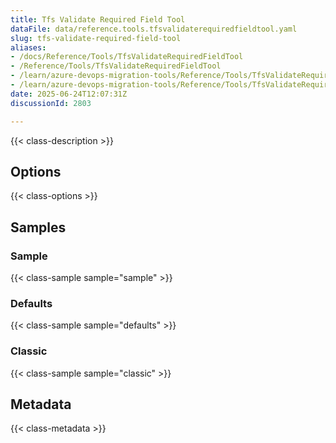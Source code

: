 ```yaml
---
title: Tfs Validate Required Field Tool
dataFile: data/reference.tools.tfsvalidaterequiredfieldtool.yaml
slug: tfs-validate-required-field-tool
aliases:
- /docs/Reference/Tools/TfsValidateRequiredFieldTool
- /Reference/Tools/TfsValidateRequiredFieldTool
- /learn/azure-devops-migration-tools/Reference/Tools/TfsValidateRequiredFieldTool
- /learn/azure-devops-migration-tools/Reference/Tools/TfsValidateRequiredFieldTool/index.md
date: 2025-06-24T12:07:31Z
discussionId: 2803

---
```

{{< class-description >}}

## Options

{{< class-options >}}

## Samples

### Sample

{{< class-sample sample="sample" >}}

### Defaults

{{< class-sample sample="defaults" >}}

### Classic

{{< class-sample sample="classic" >}}

## Metadata

{{< class-metadata >}}
